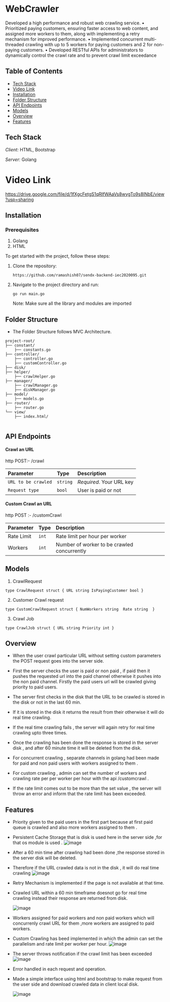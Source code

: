 # WebCrawler

 Developed a high performance and robust web crawling service.
• Prioritized paying customers, ensuring faster access to web content,
and assigned more workers to them, along with implementing a retry
mechanism for improved performance.
• Implemented concurrent multi-threaded crawling with up to 5 workers
for paying customers and 2 for non-paying customers.
• Developed RESTful APIs for administrators to dynamically control the
crawl rate and to prevent crawl limit exceedance

## Table of Contents 
- [Tech Stack](#tech-stack)
- [Video Link](#video-link)
- [Installation](#installation)
- [Folder Structure](#folder-structure)
- [API Endpoints](#api-endpoints)
- [Models](#models)
- [Overview](#overview)
- [Features](#features)


## Tech Stack

*Client:* HTML, Bootstrap

*Server:* Golang

# Video Link 
https://drive.google.com/file/d/1fXgcFetgS1qRIfWAaVs8wvgTo9s8lNbE/view?usp=sharing
## Installation

### Prerequisites
1. Golang 
2. HTML 

To get started with the project, follow these steps:

1. Clone the repository:
   ```
   https://github.com/ramashish07/sendx-backend-iec2020095.git
   ```

2. Navigate to the project directory and run:
   ``` 
   go run main.go
   ```
   Note: Make sure all the library and modules are imported
  

## Folder Structure 
- The Folder Structure  follows MVC Architecture.
```
project-root/
├── constant/
    ├── constants.go
├── controller/
    ├── controller.go
    ├── customController.go
├── disk/
├── helper/
    ├── crawlHelper.go
├── manager/
    ├── crawlManager.go
    ├── diskManager.go
├── model/
    ├── models.go
├── router/
    ├── router.go
└── view/
    ├── index.html/
    
```

## API Endpoints 

#### Crawl an URL 

http
  POST:- /crawl  


| Parameter | Type     | Description                |
| :-------- | :------- | :------------------------- |
| `URL to be crawled` | `string` | *Required*. Your URL key
 |  `Request type`  |  `bool`    | User is paid or not 

#### Custom Crawl an URL 

http
  POST :- /customCrawl


| Parameter | Type     | Description                       |
| :-------- | :------- | :-------------------------------- |
|  Rate Limit| `int`  |  Rate limit per hour per worker |
|  Workers   | `int`    | Number of worker to be crawled concurrently 




## Models 
1. CrawlRequest
  
 `type CrawlRequest struct {
	URL string
	IsPayingCustomer bool
}`

2. Customer Crawl request
    
`type CustomCrawlRequest struct {
	NumWorkers string 
	Rate string 
}`

3. Crawl Job
   
`type CrawlJob struct {
	URL string
	Priority int
}`

##  Overview 

-  When the user crawl  particular URL  without setting custom parameters  the  POST request goes into the server side.

- First the server checks the user is paid or non paid , if paid then it pushes the requested url into the paid  channel otherwise it pushes into the non paid channel.  Firstly the paid users url will be crawled giving priority to paid users.

- The server first  checks in the disk that the URL to be  crawled is stored in the disk or not in the last 60 min.

- If it is stored in the disk it returns the result from their otherwise it will do  real time crawling.

- If the real time crawling fails , the server will again retry for real time crawling upto three times.
  
- Once the crawling has been done the response is stored in the server disk , and after 60 minute time it will be deleted from the disk.

- For concurrent crawling , separate channels in golang had been made for paid and non paid users with workers assigned to them .

- For custom crawling , admin can set the number of workers and crawling rate per per worker per hour with the api  /customcrawl .  

- If the rate limit comes out to be more than the set value , the server will throw an error and inform that the rate limit  has been exceeded.




## Features 
- Priority given to the paid users in the first part because at first paid queue is crawled and also more workers assigned to them .
- Persistent Cache Storage that is disk is used here in the server side ,for that os module is used .
  ![image](https://github.com/ramashish07/sendx-backend-iec2020095/assets/91429764/96d14697-07ee-477b-87a4-cc11dba3e4bb)

- After a 60 min time after crawling had been done ,the response stored in the server disk will be deleted.
- Therefore if the URL crawled data is not in the disk , it will do real time crawling
![image](https://github.com/ramashish07/sendx-backend-iec2020095/assets/91429764/78b11f69-1051-48b4-8c07-cc287745a374)



- Retry Mechanism is implemented if the page is not available at that time.
- Crawled URL within a 60 min timeframe doesnot go for real time crawling instead their response are returned from disk.

  ![image](https://github.com/ramashish07/sendx-backend-iec2020095/assets/91429764/966be37b-3c96-4bc1-bcea-d5925cc01235)

- Workers assigned for paid workers and non paid workers which will concurrenly crawl URL for them ,more workers are assigned to paid workers.
- Custom Crawling has beed implemented in which the admin can set the  parallelism and rate limit per worker per hour.
![image](https://github.com/ramashish07/sendx-backend-iec2020095/assets/91429764/433b2959-974e-40ac-885b-a7afb186297d)

- The server throws notification if the crawl limit has been exceeded
 ![image](https://github.com/ramashish07/sendx-backend-iec2020095/assets/91429764/83f3982c-7c65-4de6-94cd-f45e9a377456)



- Error handled in each request and operation.
- Made a simple interface using html and bootstrap to make request from the user side and download crawled data in client local disk.

  ![image](https://github.com/ramashish07/sendx-backend-iec2020095/assets/91429764/dd80b762-66f5-4d22-aa9f-79953edb29f0)



  






  




